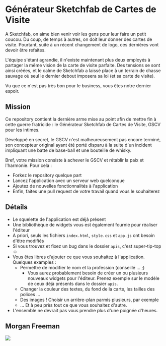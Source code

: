 # Générateur Sketchfab de Cartes de Visite

A Sketchfab, on aime bien venir voir les gens pour leur faire un petit coucou. Du coup, de temps à autres, on doit leur donner des cartes de visite. Pourtant, suite à un récent changement de logo, ces dernières vont devoir être refaites.

L'équipe s'étant agrandie, il n'existe maintenant plus deux employés à partager la même vision de la carte de visite parfaite. Des tensions se sont ainsi créées, et le calme de Sketchfab a laissé place à un terrain de chasse sauvage où seul le dernier debout imposera sa loi (et sa carte de visite).

Vu que ce n'est pas très bon pour le business, vous êtes notre dernier espoir.

## Mission

Ce repository contient la dernière arme mise au point afin de mettre fin à cette guerre fratricide : le Générateur Sketchfab de Cartes de Visite, GSCV pour les intimes.

Développé en secret, le GSCV n'est malheureusement pas encore terminé, son concepteur original ayant été porté disparu à la suite d'un incident impliquant une batte de base-ball et une bouteille de whisky.

Bref, votre mission consiste à achever le GSCV et rétablir la paix et l'harmonie. Pour cela :

- Forkez le repository quelque part
- Lancez l'application avec un serveur web quelconque
- Ajoutez de nouvelles fonctionnalités à l'application
- Enfin, faites une pull request de votre travail quand vous le souhaiterez

## Détails

- Le squelette de l'application est déjà présent
- Une bibliothèque de widgets vous est également fournie pour réaliser l'éditeur
- A priori, seuls les fichiers `index.html`, `style.css` et `app.js` ont besoin d'être modifiés
- Si vous trouvez et fixez un bug dans le dossier `apis`, c'est super-tip-top ☺
- Vous êtes libres d'ajouter ce que vous souhaitez à l'application. Quelques examples :
    - Permettre de modifier le nom et la profession (conseillé ... ;)
        - Vous aurez probablement besoin de créer un ou plusieurs nouveaux widgets pour l'éditeur. Prenez exemple sur le modèle de ceux déjà présents dans le dossier `apis`.
    - Changer la couleur des textes, du fond de la carte, les tailles des polices ...
    - Des images ! Choisir un arrière-plan parmis plusieurs, par exemple
    - ... Et à peu près tout ce que vous souhaitez d'autre.
- L'ensemble ne devrait pas vous prendre plus d'une poignée d'heures.

## Morgan Freeman

![](http://www.reactiongifs.us/wp-content/uploads/2014/01/good_luck_morgan_freeman.gif)
